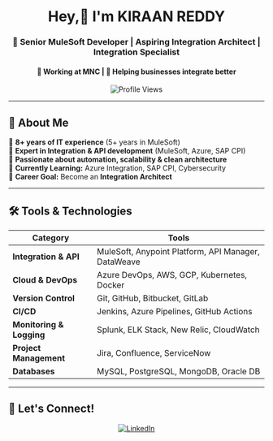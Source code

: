 <h1 align="center"> Hey,👋 I'm KIRAAN REDDY </h1>  
<h3 align="center">🚀 Senior MuleSoft Developer | Aspiring Integration Architect | Integration Specialist</h3>  
<h4 align="center">💼 Working at MNC | 🔗 Helping businesses integrate better</h4>  

<p align="center">
  <img src="https://komarev.com/ghpvc/?username=kkyreddy1&color=blue" alt="Profile Views">
</p>

---

## 🚀 About Me  
🔹 **8+ years of IT experience** (5+ years in MuleSoft)  
🔹 **Expert in Integration & API development** (MuleSoft, Azure, SAP CPI)  
🔹 **Passionate about automation, scalability & clean architecture**  
🔹 **Currently Learning:** Azure Integration, SAP CPI, Cybersecurity  
🔹 **Career Goal:** Become an **Integration Architect**  

---

## 🛠 Tools & Technologies  
| Category  | Tools |
|-----------|------------------------------------------------|
| **Integration & API** | MuleSoft, Anypoint Platform, API Manager, DataWeave |
| **Cloud & DevOps** | Azure DevOps, AWS, GCP, Kubernetes, Docker |
| **Version Control** | Git, GitHub, Bitbucket, GitLab |
| **CI/CD** | Jenkins, Azure Pipelines, GitHub Actions |
| **Monitoring & Logging** | Splunk, ELK Stack, New Relic, CloudWatch |
| **Project Management** | Jira, Confluence, ServiceNow |
| **Databases** | MySQL, PostgreSQL, MongoDB, Oracle DB |

---

## 🤝 Let's Connect!  
<p align="center">
  <a href="(https://www.linkedin.com/in/kiraan-reddy-704518b7/)" target="_blank">
    <img src="https://www.linkedin.com/in/kiraan-reddy-704518b7/" alt="LinkedIn">
  </a>  
</p>
